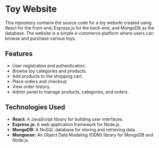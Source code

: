 # Toy Website

This repository contains the source code for a toy website created using React for the front-end, Express.js for the back-end, and MongoDB as the database. The website is a simple e-commerce platform where users can browse and purchase various toys.

## Features

- User registration and authentication.
- Browse toy categories and products.
- Add products to the shopping cart.
- Place orders and checkout.
- View order history.
- Admin panel to manage products, categories, and orders.

## Technologies Used
- **React:** A JavaScript library for building user interfaces.
- **Express.js:** A web application framework for Node.js.
- **MongoDB:** A NoSQL database for storing and retrieving data
- **Mongoose:** An Object Data Modeling (ODM) library for MongoDB and Node.js.

